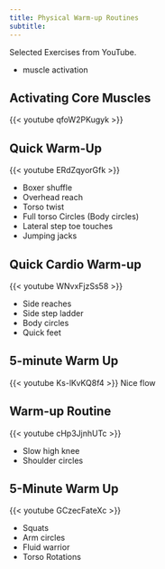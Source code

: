 ```yaml
---
title: Physical Warm-up Routines
subtitle:
---
```


Selected Exercises from YouTube.

- muscle activation

## Activating Core Muscles

{{< youtube qfoW2PKugyk >}}

## Quick Warm-Up
{{< youtube ERdZqyorGfk >}}

- Boxer shuffle
- Overhead reach
- Torso twist
- Full torso Circles (Body circles)
- Lateral step toe touches
- Jumping jacks

## Quick Cardio Warm-up
{{< youtube WNvxFjzSs58 >}}
- Side reaches
- Side step ladder
- Body circles
- Quick feet



## 5-minute Warm Up

{{< youtube Ks-lKvKQ8f4 >}}
Nice flow

## Warm-up Routine
{{< youtube cHp3JjnhUTc >}}
- Slow high knee
- Shoulder circles

## 5-Minute Warm Up
{{< youtube GCzecFateXc >}}
- Squats
- Arm circles
- Fluid warrior
- Torso Rotations
